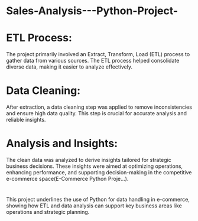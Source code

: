 # Sales-Analysis---Python-Project-

# ETL Process:

The project primarily involved an Extract, Transform, Load (ETL) process to gather data from various sources. 
The ETL process helped consolidate diverse data, making it easier to analyze effectively.

# Data Cleaning:

After extraction, a data cleaning step was applied to remove inconsistencies and ensure high data quality. This step is crucial for accurate analysis and reliable insights.

# Analysis and Insights:

The clean data was analyzed to derive insights tailored for strategic business decisions. 
These insights were aimed at optimizing operations, enhancing performance, and supporting decision-making in the competitive e-commerce space​(E-Commerce Python Proje…).

# 
This project underlines the use of Python for data handling in e-commerce, showing how ETL and data analysis can support key business areas like operations and strategic planning.
